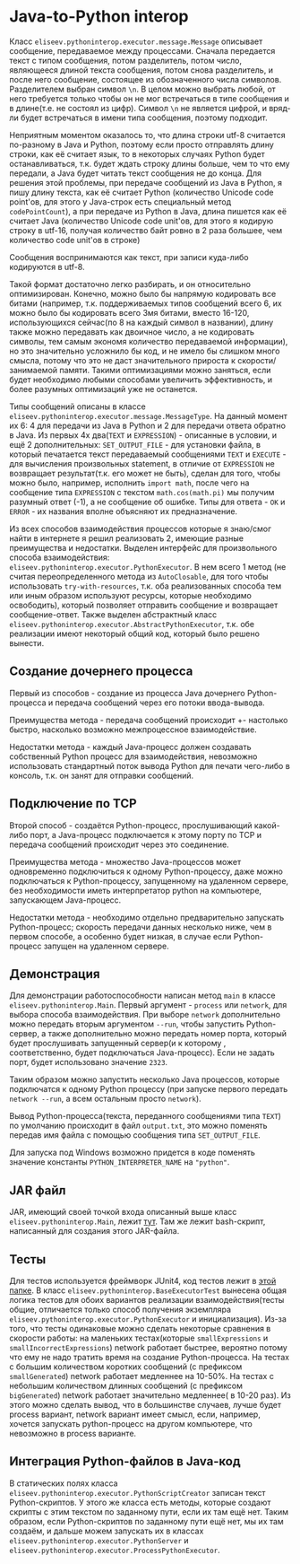 # Java-to-Python interop

Класс `eliseev.pythoninterop.executor.message.Message` описывает сообщение, передаваемое между процессами.
Сначала передается текст с типом сообщения, потом разделитель, потом число, являющееся длиной текста сообщения,
потом снова разделитель, и после него сообщение, состоящее из обозначенного числа символов.
Разделителем выбран символ `\n`. В целом можно выбрать любой, от него требуется только чтобы он не мог встречаться в
типе сообщения и в длине(т.е. не состоял из цифр). Символ `\n` не является цифрой, и вряд-ли будет встречаться в имени
типа сообщения, поэтому подходит.

Неприятным моментом оказалось то, что длина строки utf-8 считается по-разному в Java и Python,
поэтому если просто отправлять длину строки, как её считает язык, то в некоторых случаях Python будет останавливаться,
т.к. будет ждать строку длины больше, чем то что ему передали, а Java будет читать текст сообщения не до конца.
Для решения этой проблемы, при передаче сообщений из Java в Python, я пишу длину текста, как её считает Python
(количество Unicode code point'ов, для этого у Java-строк есть специальный метод `codePointCount`),
а при передаче из Python в Java, длина пишется как её считает Java
(количество Unicode code unit'ов, для этого я кодирую строку в utf-16,
получая количество байт ровно в 2 раза большее, чем количество code unit'ов в строке)

Сообщения воспринимаются как текст, при записи куда-либо кодируются в utf-8.

Такой формат достаточно легко разбирать, и он относительно оптимизирован. Конечно, можно было бы напрямую кодировать все
битами (например, т.к. поддерживаемых типов сообщений всего 6, их можно было бы кодировать всего 3мя битами,
вместо 16-120, использующихся сейчас(по 8 на каждый символ в названии), длину также можно передавать как двоичное число,
а не кодировать символы, тем самым экономя количество передаваемой информации), но это значительно усложнило бы код, и
не имело бы слишком много смысла, потому что это не даст значительного прироста к скорости/занимаемой памяти. Такими
оптимизациями можно заняться, если будет необходимо любыми способами увеличить эффективность, и более разумных
оптимизаций уже не останется.

Типы сообщений описаны в классе `eliseev.pythoninterop.executor.message.MessageType`. На данный момент их 6: 4 для
передачи из Java в Python и 2 для передачи ответа обратно в Java.
Из первых 4х два(`TEXT` и `EXPRESSION`) - описанные в условии,
и ещё 2 дополнительных: `SET_OUTPUT_FILE` - для установки файла,
в который печатается текст передаваемый сообщениями `TEXT` и
`EXECUTE` - для вычисления произвольных statement,
в отличие от `EXPRESSION` не возвращает
результат(т.к. его может не быть), сделан для того,
чтобы можно было, например, исполнить `import math`,
после чего на сообщение типа `EXPRESSION`
с текстом `math.cos(math.pi)` мы получим разумный
ответ (-1), а не сообщение об ошибке.
Типы для ответа - `OK` и `ERROR` - их названия вполне объясняют их предназначение.

Из всех способов взаимодействия процессов которые я знаю/смог найти в интернете я решил реализовать 2, имеющие разные
преимущества и недостатки.
Выделен интерфейс для произвольного способа взаимодействия: `eliseev.pythoninterop.executor.PythonExecutor`.
В нем всего 1 метод (не считая переопределенного метода из `AutoClosable`, для того чтобы
использовать `try-with-resources`,
т.к. оба реализованных способа тем или иным образом используют ресурсы, которые необходимо освободить),
который позволяет отправить сообщение и возвращает сообщение-ответ.
Также выделен абстрактный класс `eliseev.pythoninterop.executor.AbstractPythonExecutor`,
т.к. обе реализации имеют некоторый общий код, который было решено вынести.

## Создание дочернего процесса

Первый из способов - создание из процесса Java дочернего Python-процесса и передача сообщений через его потоки
ввода-вывода.

Преимущества метода - передача сообщений происходит +- настолько быстро, насколько возможно межпроцессное
взаимодействие.

Недостатки метода - каждый Java-процесс должен создавать собственный Python процесс для взаимодействия,
невозможно использовать стандартный поток вывода Python для печати чего-либо в консоль,
т.к. он занят для отправки сообщений.

## Подключение по TCP

Второй способ - создаётся Python-процесс, прослушивающий какой-либо порт,
а Java-процесс подключается к этому порту по TCP и передача сообщений происходит через это соединение.

Преимущества метода - множество Java-процессов может одновременно подключиться к одному Python-процессу,
даже можно подключаться к Python-процессу, запущенному на удаленном сервере,
без необходимости иметь интерпретатор python на компьютере, запускающем Java-процесс.

Недостатки метода - необходимо отдельно предварительно запускать Python-процесс;
скорость передачи данных несколько ниже, чем в первом способе, а особенно будет низкая,
в случае если Python-процесс запущен на удаленном сервере.

## Демонстрация

Для демонстрации работоспособности написан метод `main` в классе `eliseev.pythoninterop.Main`.
Первый аргумент - `process` или `network`, для выбора способа взаимодействия.
При выборе `network` дополнительно можно передать вторым аргументом `--run`, чтобы запустить Python-сервер,
а также дополнительно можно передать номер порта, который будет прослушивать запущенный сервер(и к которому
, соответственно, будет подключаться Java-процесс). Если не задать порт, будет использовано значение `2323`.

Таким образом можно запустить несколько Java процессов, которые подключатся к одному Python процессу
(при запуске первого передать `network --run`, а всем остальным просто `network`).

Вывод Python-процесса(текста, переданного сообщениями типа `TEXT`) по умолчанию происходит в файл `output.txt`,
это можно поменять передав имя файла с помощью сообщения типа `SET_OUTPUT_FILE`.

Для запуска под Windows возможно придется в коде поменять значение константы `PYTHON_INTERPRETER_NAME`
на `"python"`.

## JAR файл

JAR, имеющий своей точкой входа описанный выше класс `eliseev.pythoninterop.Main`, лежит [тут](./artifacts).
Там же лежит bash-скрипт, написанный для создания этого JAR-файла.

## Тесты

Для тестов используется фреймворк JUnit4, код тестов лежит в [этой папке](./src/test/java/eliseev/pythoninterop).
В класс `eliseev.pythoninterop.BaseExecutorTest` вынесена общая логика тестов для обоих
вариантов реализации взаимодействия(тесты общие,
отличается только способ получения экземпляра `eliseev.pythoninterop.executor.PythonExecutor` и инициализация).
Из-за того, что тесты одинаковые можно сделать некоторые сравнения в скорости работы:
на маленьких тестах(которые `smallExpressions` и `smallIncorrectExpressions`) network работает быстрее,
вероятно потому что ему не надо тратить время на создание Python-процесса.
На тестах с большим количеством коротких сообщений (с префиксом `smallGenerated`) network работает медленнее на 10-50%.
На тестах с небольшим количеством длинных сообщений (с префиксом `bigGenerated`) network работает значительно медленнее(
в 10-20 раз). Из этого можно сделать вывод, что в большинстве случаев, лучше будет process вариант,
network вариант имеет смысл, если, например, хочется запускать python-процесс на другом компьютере, что невозможно в
process варианте.

## Интеграция Python-файлов в Java-код

В статических полях класса `eliseev.pythoninterop.executor.PythonScriptCreator` записан текст Python-скриптов.
У этого же класса есть методы, которые создают скрипты с этим текстом по заданному пути, если их там ещё нет. Таким
образом, если Python-скриптов по заданному пути ещё нет, мы их там создаём, и дальше можем запускать их в
классах `eliseev.pythoninterop.executor.PythonServer` и `eliseev.pythoninterop.executor.ProcessPythonExecutor`.